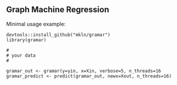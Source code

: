 ## Graph Machine Regression


Minimal usage example:

```
devtools::install_github("mkln/gramar")
library(gramar)

#
# your data
#

gramar_out <- gramar(y=yin, x=Xin, verbose=5, n_threads=16
gramar_predict <- predict(gramar_out, newx=Xout, n_threads=16)
```
